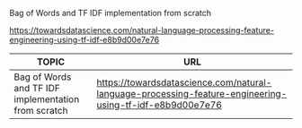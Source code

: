 Bag of Words and TF IDF implementation from scratch

https://towardsdatascience.com/natural-language-processing-feature-engineering-using-tf-idf-e8b9d00e7e76

|TOPIC|URL|
|-----|---|
|Bag of Words and TF IDF implementation from scratch|https://towardsdatascience.com/natural-language-processing-feature-engineering-using-tf-idf-e8b9d00e7e76|
